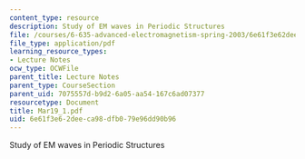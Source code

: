```yaml
---
content_type: resource
description: Study of EM waves in Periodic Structures
file: /courses/6-635-advanced-electromagnetism-spring-2003/6e61f3e62deeca98dfb079e96dd90b96_Mar19_1.pdf
file_type: application/pdf
learning_resource_types:
- Lecture Notes
ocw_type: OCWFile
parent_title: Lecture Notes
parent_type: CourseSection
parent_uid: 7075557d-b9d2-6a05-aa54-167c6ad07377
resourcetype: Document
title: Mar19_1.pdf
uid: 6e61f3e6-2dee-ca98-dfb0-79e96dd90b96
---
```

Study of EM waves in Periodic Structures

